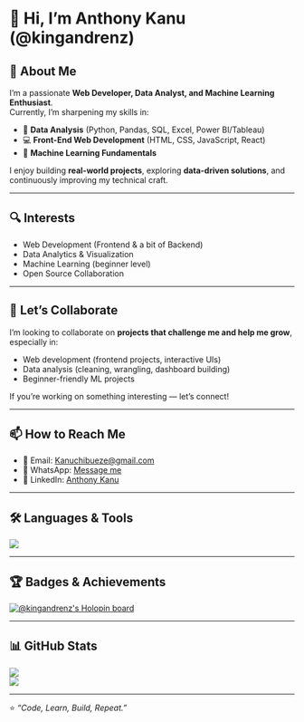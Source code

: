 # 👋 Hi, I’m Anthony Kanu (@kingandrenz)

## 🚀 About Me
I’m a passionate **Web Developer, Data Analyst, and Machine Learning Enthusiast**.  
Currently, I’m sharpening my skills in:
- 🌱 **Data Analysis** (Python, Pandas, SQL, Excel, Power BI/Tableau)  
- 💻 **Front-End Web Development** (HTML, CSS, JavaScript, React)  
- 🤖 **Machine Learning Fundamentals**

I enjoy building **real-world projects**, exploring **data-driven solutions**, and continuously improving my technical craft.  

---

## 🔍 Interests
- Web Development (Frontend & a bit of Backend)  
- Data Analytics & Visualization  
- Machine Learning (beginner level)  
- Open Source Collaboration  

---

## 🤝 Let’s Collaborate
I’m looking to collaborate on **projects that challenge me and help me grow**, especially in:  
- Web development (frontend projects, interactive UIs)  
- Data analysis (cleaning, wrangling, dashboard building)  
- Beginner-friendly ML projects  

If you’re working on something interesting — let’s connect!

---

## 📫 How to Reach Me
- 📧 Email: [Kanuchibueze@gmail.com](mailto:Kanuchibueze@gmail.com)  
- 💬 WhatsApp: [Message me](https://wa.me/message/3HF3ZYWJ7N63N1)  
- 🔗 LinkedIn: [Anthony Kanu](https://www.linkedin.com/in/flexteck/)  

---

## 🛠️ Languages & Tools
<p align="left">
  <img src="https://skillicons.dev/icons?i=python,html,css,js,react,mysql,sqlite,git,github,vscode,figma" />
</p>

---

## 🏆 Badges & Achievements
[![@kingandrenz's Holopin board](https://holopin.io/api/user/board?user=kingandrenz)](https://holopin.io/@kingandrenz)

---

## 📊 GitHub Stats
![](https://github-readme-stats.vercel.app/api?username=kingandrenz&show_icons=true&theme=radical)  
![](https://github-readme-stats.vercel.app/api/top-langs/?username=kingandrenz&layout=compact&theme=radical)

---

⭐️ _“Code, Learn, Build, Repeat.”_
